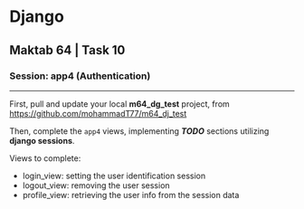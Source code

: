 # Django
## Maktab 64 | Task 10
### Session: app4 (Authentication)

----

First, pull and update your local __m64_dg_test__ project, from https://github.com/mohammadT77/m64_dj_test

Then, complete the `app4` views, implementing __*TODO*__ sections utilizing __django sessions__.

Views to complete:
- login_view: setting the user identification session
- logout_view: removing the user session
- profile_view: retrieving the user info from the session data  
